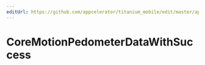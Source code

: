 ```yaml
---
editUrl: https://github.com/appcelerator/titanium_mobile/edit/master/apidoc/CoreMotion.yml
---
```

# CoreMotionPedometerDataWithSuccess

<TypeHeader/>

<ApiDocs/>
